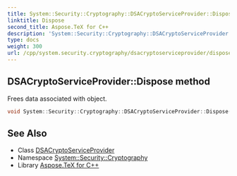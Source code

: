 ```yaml
---
title: System::Security::Cryptography::DSACryptoServiceProvider::Dispose method
linktitle: Dispose
second_title: Aspose.TeX for C++
description: 'System::Security::Cryptography::DSACryptoServiceProvider::Dispose method. Frees data associated with object in C++.'
type: docs
weight: 300
url: /cpp/system.security.cryptography/dsacryptoserviceprovider/dispose/
---
```

## DSACryptoServiceProvider::Dispose method


Frees data associated with object.

```cpp
void System::Security::Cryptography::DSACryptoServiceProvider::Dispose() override
```

## See Also

* Class [DSACryptoServiceProvider](../)
* Namespace [System::Security::Cryptography](../../)
* Library [Aspose.TeX for C++](../../../)

